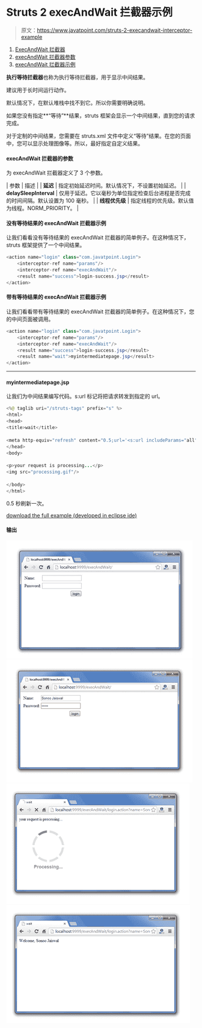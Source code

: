 # Struts 2 execAndWait 拦截器示例

> 原文：<https://www.javatpoint.com/struts-2-execandwait-interceptor-example>

1.  [ExecAndWait 拦截器](#)
2.  [execAndWait 拦截器参数](#)
3.  [execAndWait 拦截器示例](#)

**执行等待拦截器**也称为执行等待拦截器，用于显示中间结果。

建议用于长时间运行动作。

默认情况下，在默认堆栈中找不到它。所以你需要明确说明。

如果您没有指定**“等待”**结果，struts 框架会显示一个中间结果，直到您的请求完成。

对于定制的中间结果，您需要在 struts.xml 文件中定义“等待”结果。在您的页面中，您可以显示处理图像等。所以，最好指定自定义结果。

#### execAndWait 拦截器的参数

为 execAndWait 拦截器定义了 3 个参数。

| 参数 | 描述 |
| **延迟** | 指定初始延迟时间。默认情况下，不设置初始延迟。 |
| **delaySleepInterval** | 仅用于延迟。它以毫秒为单位指定检查后台进程是否完成的时间间隔。默认设置为 100 毫秒。 |
| **线程优先级** | 指定线程的优先级。默认值为线程。NORM_PRIORITY。 |

#### 没有等待结果的 execAndWait 拦截器示例

让我们看看没有等待结果的 execAndWait 拦截器的简单例子。在这种情况下，struts 框架提供了一个中间结果。

```java
<action name="login" class="com.javatpoint.Login">
    <interceptor-ref name="params"/>
    <interceptor-ref name="execAndWait"/>
    <result name="success">login-success.jsp</result>
</action>

```

#### 带有等待结果的 execAndWait 拦截器示例

让我们看看带有等待结果的 execAndWait 拦截器的简单例子。在这种情况下，您的中间页面被调用。

```java
<action name="login" class="com.javatpoint.Login">
    <interceptor-ref name="params"/>
    <interceptor-ref name="execAndWait"/>
    <result name="success">login-success.jsp</result>
    <result name="wait">myintermediatepage.jsp</result>
</action>

```

* * *

#### myintermediatepage.jsp

让我们为中间结果编写代码。s:url 标记将把请求转发到指定的 url。

```java
<%@ taglib uri="/struts-tags" prefix="s" %>
<html>
<head>
<title>wait</title>

<meta http-equiv="refresh" content="0.5;url='<s:url includeParams="all" />'">
</head>
<body>

<p>your request is processing...</p>
<img src="processing.gif"/>

</body>
</html>

```

0.5 秒刷新一次。

[download the full example (developed in eclipse ide)](https://static.javatpoint.com/src/st/eclipse/execandwait.zip)

#### 输出

![struts 2 execandwait example output 1](img/f17bc1e360dd377a58f5b224892335d1.png) ![struts 2 execandwait example output 2](img/572ae146762722ddefc218f07e266a6c.png) ![struts 2 execandwait example output 3](img/550cc2a9d70a18870ec963962de65369.png) ![struts 2 execandwait example output 4](img/6e18d5f1530a8bcc7645bf4f8cbfad1b.png)